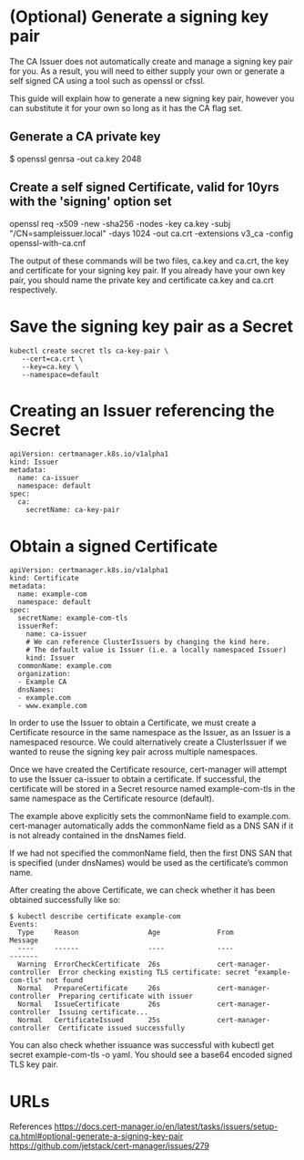 # (Optional) Generate a signing key pair
The CA Issuer does not automatically create and manage a signing key pair for you. As a result, you will need to either supply your own or generate a self signed CA using a tool such as openssl or cfssl.

This guide will explain how to generate a new signing key pair, however you can substitute it for your own so long as it has the CA flag set.

## Generate a CA private key
$ openssl genrsa -out ca.key 2048

## Create a self signed Certificate, valid for 10yrs with the 'signing' option set
openssl req -x509 -new -sha256 -nodes -key ca.key -subj "/CN=sampleissuer.local" -days 1024 -out ca.crt -extensions v3_ca -config openssl-with-ca.cnf

The output of these commands will be two files, ca.key and ca.crt, the key and certificate for your signing key pair. If you already have your own key pair, you should name the private key and certificate ca.key and ca.crt respectively.

# Save the signing key pair as a Secret

```
kubectl create secret tls ca-key-pair \
   --cert=ca.crt \
   --key=ca.key \
   --namespace=default

```

# Creating an Issuer referencing the Secret

```
apiVersion: certmanager.k8s.io/v1alpha1
kind: Issuer
metadata:
  name: ca-issuer
  namespace: default
spec:
  ca:
    secretName: ca-key-pair

```
# Obtain a signed Certificate

```
apiVersion: certmanager.k8s.io/v1alpha1
kind: Certificate
metadata:
  name: example-com
  namespace: default
spec:
  secretName: example-com-tls
  issuerRef:
    name: ca-issuer
    # We can reference ClusterIssuers by changing the kind here.
    # The default value is Issuer (i.e. a locally namespaced Issuer)
    kind: Issuer
  commonName: example.com
  organization:
  - Example CA
  dnsNames:
  - example.com
  - www.example.com
```

In order to use the Issuer to obtain a Certificate, we must create a Certificate resource in the same namespace as the Issuer, as an Issuer is a namespaced resource. We could alternatively create a ClusterIssuer if we wanted to reuse the signing key pair across multiple namespaces.

Once we have created the Certificate resource, cert-manager will attempt to use the Issuer ca-issuer to obtain a certificate. If successful, the certificate will be stored in a Secret resource named example-com-tls in the same namespace as the Certificate resource (default).

The example above explicitly sets the commonName field to example.com. cert-manager automatically adds the commonName field as a DNS SAN if it is not already contained in the dnsNames field.

If we had not specified the commonName field, then the first DNS SAN that is specified (under dnsNames) would be used as the certificate’s common name.

After creating the above Certificate, we can check whether it has been obtained successfully like so:

```
$ kubectl describe certificate example-com
Events:
  Type     Reason                 Age              From                     Message
  ----     ------                 ----             ----                     -------
  Warning  ErrorCheckCertificate  26s              cert-manager-controller  Error checking existing TLS certificate: secret "example-com-tls" not found
  Normal   PrepareCertificate     26s              cert-manager-controller  Preparing certificate with issuer
  Normal   IssueCertificate       26s              cert-manager-controller  Issuing certificate...
  Normal   CertificateIssued      25s              cert-manager-controller  Certificate issued successfully
```

You can also check whether issuance was successful with kubectl get secret example-com-tls -o yaml. You should see a base64 encoded signed TLS key pair.

# URLs

References 
  https://docs.cert-manager.io/en/latest/tasks/issuers/setup-ca.html#optional-generate-a-signing-key-pair  
  https://github.com/jetstack/cert-manager/issues/279  